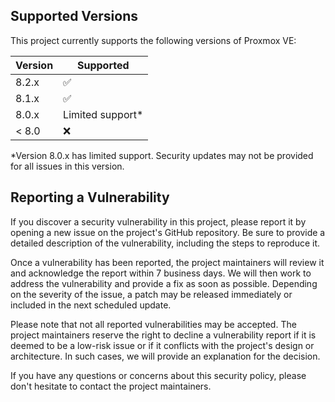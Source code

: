 ## Supported Versions
This project currently supports the following versions of Proxmox VE:

| Version | Supported          |
| ------- | ------------------ |
| 8.2.x   | :white_check_mark: |
| 8.1.x   | :white_check_mark: |
| 8.0.x   | Limited support*   |
| < 8.0   | :x:                |

*Version 8.0.x has limited support. Security updates may not be provided for all issues in this version.

## Reporting a Vulnerability

If you discover a security vulnerability in this project, please report it by opening a new issue on the project's GitHub repository. Be sure to provide a detailed description of the vulnerability, including the steps to reproduce it.

Once a vulnerability has been reported, the project maintainers will review it and acknowledge the report within 7 business days. We will then work to address the vulnerability and provide a fix as soon as possible. Depending on the severity of the issue, a patch may be released immediately or included in the next scheduled update.

Please note that not all reported vulnerabilities may be accepted. The project maintainers reserve the right to decline a vulnerability report if it is deemed to be a low-risk issue or if it conflicts with the project's design or architecture. In such cases, we will provide an explanation for the decision.

If you have any questions or concerns about this security policy, please don't hesitate to contact the project maintainers.

